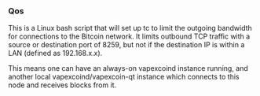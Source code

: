 ### Qos ###

This is a Linux bash script that will set up tc to limit the outgoing bandwidth for connections to the Bitcoin network. It limits outbound TCP traffic with a source or destination port of 8259, but not if the destination IP is within a LAN (defined as 192.168.x.x).

This means one can have an always-on vapexcoind instance running, and another local vapexcoind/vapexcoin-qt instance which connects to this node and receives blocks from it.
